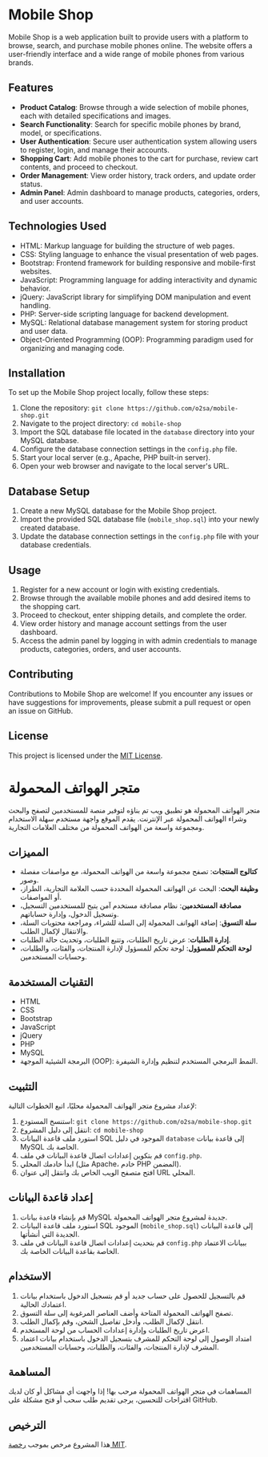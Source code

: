 # Mobile Shop

Mobile Shop is a web application built to provide users with a platform to browse, search, and purchase mobile phones online. The website offers a user-friendly interface and a wide range of mobile phones from various brands.

## Features

- **Product Catalog**: Browse through a wide selection of mobile phones, each with detailed specifications and images.
- **Search Functionality**: Search for specific mobile phones by brand, model, or specifications.
- **User Authentication**: Secure user authentication system allowing users to register, login, and manage their accounts.
- **Shopping Cart**: Add mobile phones to the cart for purchase, review cart contents, and proceed to checkout.
- **Order Management**: View order history, track orders, and update order status.
- **Admin Panel**: Admin dashboard to manage products, categories, orders, and user accounts.

## Technologies Used

- HTML: Markup language for building the structure of web pages.
- CSS: Styling language to enhance the visual presentation of web pages.
- Bootstrap: Frontend framework for building responsive and mobile-first websites.
- JavaScript: Programming language for adding interactivity and dynamic behavior.
- jQuery: JavaScript library for simplifying DOM manipulation and event handling.
- PHP: Server-side scripting language for backend development.
- MySQL: Relational database management system for storing product and user data.
- Object-Oriented Programming (OOP): Programming paradigm used for organizing and managing code.

## Installation

To set up the Mobile Shop project locally, follow these steps:

1. Clone the repository: `git clone https://github.com/o2sa/mobile-shop.git`
2. Navigate to the project directory: `cd mobile-shop`
3. Import the SQL database file located in the `database` directory into your MySQL database.
4. Configure the database connection settings in the `config.php` file.
5. Start your local server (e.g., Apache, PHP built-in server).
6. Open your web browser and navigate to the local server's URL.

## Database Setup

1. Create a new MySQL database for the Mobile Shop project.
2. Import the provided SQL database file (`mobile_shop.sql`) into your newly created database.
3. Update the database connection settings in the `config.php` file with your database credentials.

## Usage

1. Register for a new account or login with existing credentials.
2. Browse through the available mobile phones and add desired items to the shopping cart.
3. Proceed to checkout, enter shipping details, and complete the order.
4. View order history and manage account settings from the user dashboard.
5. Access the admin panel by logging in with admin credentials to manage products, categories, orders, and user accounts.

## Contributing

Contributions to Mobile Shop are welcome! If you encounter any issues or have suggestions for improvements, please submit a pull request or open an issue on GitHub.

## License

This project is licensed under the [MIT License](LICENSE).


# متجر الهواتف المحمولة

متجر الهواتف المحمولة هو تطبيق ويب تم بناؤه لتوفير منصة للمستخدمين لتصفح والبحث وشراء الهواتف المحمولة عبر الإنترنت. يقدم الموقع واجهة مستخدم سهلة الاستخدام ومجموعة واسعة من الهواتف المحمولة من مختلف العلامات التجارية.

## المميزات

- **كتالوج المنتجات**: تصفح مجموعة واسعة من الهواتف المحمولة، مع مواصفات مفصلة وصور.
- **وظيفة البحث**: البحث عن الهواتف المحمولة المحددة حسب العلامة التجارية، الطراز، أو المواصفات.
- **مصادقة المستخدمين**: نظام مصادقة مستخدم آمن يتيح للمستخدمين التسجيل، وتسجيل الدخول، وإدارة حساباتهم.
- **سلة التسوق**: إضافة الهواتف المحمولة إلى السلة للشراء، ومراجعة محتويات السلة، والانتقال لإكمال الطلب.
- **إدارة الطلبات**: عرض تاريخ الطلبات، وتتبع الطلبات، وتحديث حالة الطلبات.
- **لوحة التحكم للمسؤول**: لوحة تحكم للمسؤول لإدارة المنتجات، والفئات، والطلبات، وحسابات المستخدمين.

## التقنيات المستخدمة

- HTML
- CSS
- Bootstrap
- JavaScript
- jQuery
- PHP
- MySQL
- البرمجة الشيئية الموجهة (OOP): النمط البرمجي المستخدم لتنظيم وإدارة الشيفرة.

## التثبيت

لإعداد مشروع متجر الهواتف المحمولة محليًا، اتبع الخطوات التالية:

1. استنسخ المستودع: `git clone https://github.com/o2sa/mobile-shop.git`
2. انتقل إلى دليل المشروع: `cd mobile-shop`
3. استورد ملف قاعدة البيانات SQL الموجود في دليل `database` إلى قاعدة بيانات MySQL الخاصة بك.
4. قم بتكوين إعدادات اتصال قاعدة البيانات في ملف `config.php`.
5. ابدأ خادمك المحلي (مثل Apache، خادم PHP المضمن).
6. افتح متصفح الويب الخاص بك وانتقل إلى عنوان URL المحلي.

## إعداد قاعدة البيانات

1. قم بإنشاء قاعدة بيانات MySQL جديدة لمشروع متجر الهواتف المحمولة.
2. استورد ملف قاعدة البيانات SQL الموجود (`mobile_shop.sql`) إلى قاعدة البيانات الجديدة التي أنشأتها.
3. قم بتحديث إعدادات اتصال قاعدة البيانات في ملف `config.php` ببيانات الاعتماد الخاصة بقاعدة البيانات الخاصة بك.

## الاستخدام

1. قم بالتسجيل للحصول على حساب جديد أو قم بتسجيل الدخول باستخدام بيانات اعتمادك الحالية.
2. تصفح الهواتف المحمولة المتاحة وأضف العناصر المرغوبة إلى سلة التسوق.
3. انتقل لإكمال الطلب، وأدخل تفاصيل الشحن، وقم بإكمال الطلب.
4. اعرض تاريخ الطلبات وإدارة إعدادات الحساب من لوحة المستخدم.
5. امتداد الوصول إلى لوحة التحكم للمشرف بتسجيل الدخول باستخدام بيانات اعتماد المشرف لإدارة المنتجات، والفئات، والطلبات، وحسابات المستخدمين.

## المساهمة

المساهمات في متجر الهواتف المحمولة مرحب بها! إذا واجهت أي مشاكل أو كان لديك اقتراحات للتحسين، يرجى تقديم طلب سحب أو فتح مشكلة على GitHub.

## الترخيص

هذا المشروع مرخص بموجب [رخصة MIT](LICENSE).


